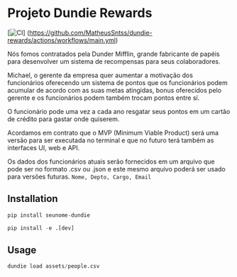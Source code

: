 # Projeto Dundie Rewards

[![CI](https://github.com/MatheusSntss/dundie-rewards/actions/workflows/main.yml/badge.svg)]
(https://github.com/MatheusSntss/dundie-rewards/actions/workflows/main.yml)

Nós fomos contratados pela Dunder Mifflin, grande fabricante de papéis para desenvolver um sistema
de recompensas para seus colaboradores.

Michael, o gerente da empresa quer aumentar a motivação dos funcionários oferecendo um sistema 
de pontos que os funcionários podem acumular de acordo com as suas metas atingidas, bonus oferecidos 
pelo gerente e os funcionários podem também trocam pontos entre sí.

O funcionário pode uma vez a cada ano resgatar seus pontos em um cartão de crédito para gastar onde 
quiserem.

Acordamos em contrato que o MVP (Minimum Viable Product) será uma versão para ser executada no terminal 
e que no futuro terá também as interfaces UI, web e API.

Os dados dos funcionários atuais serão fornecidos em um arquivo que pode ser no formato .csv ou .json 
e este mesmo arquivo poderá ser usado para versões futuras. `Nome, Depto, Cargo, Email`

## Installation
```py
pip install seunome-dundie
```

```py
pip install -e .[dev]
```

## Usage
```py
dundie load assets/people.csv
```
